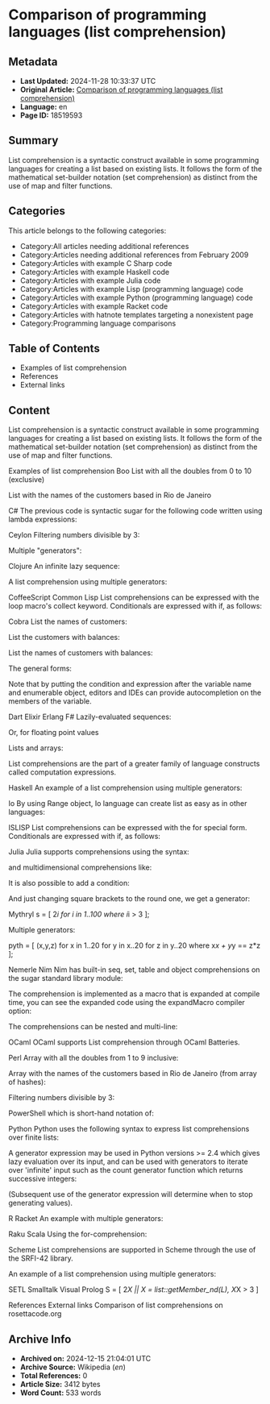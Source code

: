 # Comparison of programming languages (list comprehension)

## Metadata
- **Last Updated:** 2024-11-28 10:33:37 UTC
- **Original Article:** [Comparison of programming languages (list comprehension)](https://en.wikipedia.org/wiki/Comparison_of_programming_languages_(list_comprehension))
- **Language:** en
- **Page ID:** 18519593

## Summary
List comprehension is a syntactic construct available in some programming languages for creating a list based on existing lists.  It follows the form of the mathematical set-builder notation (set comprehension) as distinct from the use of map and filter functions.

## Categories
This article belongs to the following categories:

- Category:All articles needing additional references
- Category:Articles needing additional references from February 2009
- Category:Articles with example C Sharp code
- Category:Articles with example Haskell code
- Category:Articles with example Julia code
- Category:Articles with example Lisp (programming language) code
- Category:Articles with example Python (programming language) code
- Category:Articles with example Racket code
- Category:Articles with hatnote templates targeting a nonexistent page
- Category:Programming language comparisons

## Table of Contents

- Examples of list comprehension
- References
- External links

## Content

List comprehension is a syntactic construct available in some programming languages for creating a list based on existing lists.  It follows the form of the mathematical set-builder notation (set comprehension) as distinct from the use of map and filter functions.

Examples of list comprehension
Boo
List with all the doubles from 0 to 10 (exclusive)

List with the names of the customers based in Rio de Janeiro

C#
The previous code is syntactic sugar for the following code written using lambda expressions:

Ceylon
Filtering numbers divisible by 3:

Multiple "generators":

Clojure
An infinite lazy sequence:

A list comprehension using multiple generators:

CoffeeScript
Common Lisp
List comprehensions can be expressed with the loop macro's collect keyword. Conditionals are expressed with if, as follows:

Cobra
List the names of customers:

List the customers with balances:

List the names of customers with balances:

The general forms:

Note that by putting the condition and expression after the variable name and enumerable object, editors and IDEs can provide autocompletion on the members of the variable.

Dart
Elixir
Erlang
F#
Lazily-evaluated sequences:

Or, for floating point values

Lists and arrays:

List comprehensions are the part of a greater family of language constructs called computation expressions.

Haskell
An example of a list comprehension using multiple generators:

Io
By using Range object, Io language can create list as easy as in other languages:

ISLISP
List comprehensions can be expressed with the for special form. Conditionals are expressed with if, as follows:

Julia
Julia supports comprehensions using the syntax:

and multidimensional comprehensions like:

It is also possible to add a condition:

And just changing square brackets to the round one, we get a generator:

Mythryl
s = [ 2*i for i in 1..100 where i*i > 3 ];

Multiple generators:

 pyth = [ (x,y,z) for x in 1..20 for y in x..20 for z in y..20 where x*x + y*y == z*z ];

Nemerle
Nim
Nim has built-in seq, set, table and object comprehensions on the sugar standard library module:

The comprehension is implemented as a macro that is expanded at compile time, 
you can see the expanded code using the expandMacro compiler option:

The comprehensions can be nested and multi-line:

OCaml
OCaml supports List comprehension through OCaml Batteries.

Perl
Array with all the doubles from 1 to 9 inclusive:

Array with the names of the customers based in Rio de Janeiro (from array of hashes):

Filtering numbers divisible by 3:

PowerShell
which is short-hand notation of:

Python
Python uses the following syntax to express list comprehensions over finite lists:

A generator expression may be used in Python versions >= 2.4 which gives lazy evaluation over its input, and can be used with generators to iterate over 'infinite' input such as the count generator function which returns successive integers:

(Subsequent use of the generator expression will determine when to stop generating values).

R
Racket
An example with multiple generators:

Raku
Scala
Using the for-comprehension:

Scheme
List comprehensions are supported in Scheme through the use of the SRFI-42 library.

An example of a list comprehension using multiple generators:

SETL
Smalltalk
Visual Prolog
S = [ 2*X || X = list::getMember_nd(L), X*X > 3 ]

References
External links
Comparison of list comprehensions on rosettacode.org

## Archive Info
- **Archived on:** 2024-12-15 21:04:01 UTC
- **Archive Source:** Wikipedia (_en_)
- **Total References:** 0
- **Article Size:** 3412 bytes
- **Word Count:** 533 words
